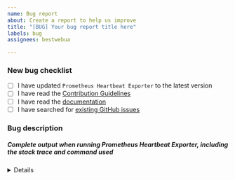 ```yaml
---
name: Bug report
about: Create a report to help us improve
title: "[BUG] Your bug report title here"
labels: bug
assignees: bestwebua

---
```


<!-- Thanks for helping to make Prometheus Heartbeat Exporter better! Before submit your bug, please make sure to check the following boxes by putting an x in the [ ] (don't: [x ], [ x], do: [x]) -->

### New bug checklist

- [ ] I have updated `Prometheus Heartbeat Exporter` to the latest version
- [ ] I have read the [Contribution Guidelines](https://github.com/bestwebua/go-prometheus-heartbeat-exporter/blob/master/CONTRIBUTING.md)
- [ ] I have read the [documentation](https://github.com/bestwebua/go-prometheus-heartbeat-exporter/blob/master/README.md)
- [ ] I have searched for [existing GitHub issues](https://github.com/bestwebua/go-prometheus-heartbeat-exporter/issues)

<!-- Please use next pattern for your bug report title: [BUG] Your bug report title here -->

### Bug description
<!-- Please include what's happening, expected behavior, and any relevant code samples -->

##### Complete output when running Prometheus Heartbeat Exporter, including the stack trace and command used

<details>
  <pre>[INSERT OUTPUT HERE]</pre>
</details>
